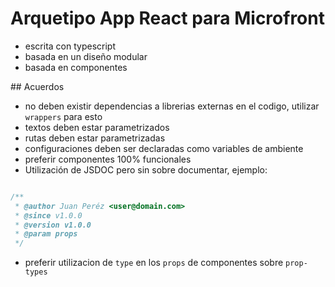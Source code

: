 # Arquetipo App React para Microfront

- escrita con typescript
- basada en un diseño modular
- basada en componentes

## Acuerdos
- no deben existir dependencias a librerias externas en el codigo, utilizar `wrappers` para esto
- textos deben estar parametrizados
- rutas deben estar parametrizadas
- configuraciones deben ser declaradas como variables de ambiente
- preferir componentes 100% funcionales
- Utilización de JSDOC pero sin sobre documentar, ejemplo:
```javascript

/**
 * @author Juan Peréz <user@domain.com>
 * @since v1.0.0
 * @version v1.0.0
 * @param props
 */
```
- preferir utilizacion de `type` en los `props` de componentes sobre `prop-types`
